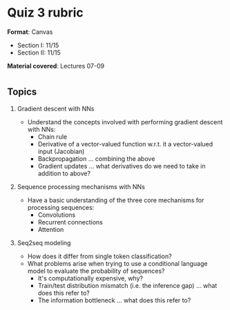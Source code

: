 # Quiz 3 rubric

**Format**: Canvas

- Section I: 11/15
- Section II: 11/15

**Material covered**: Lectures 07-09

#
## Topics

1. Gradient descent with NNs
    - Understand the concepts involved with performing gradient descent with NNs:
        - Chain rule
        - Derivative of a vector-valued function w.r.t. it a vector-valued input (Jacobian)
        - Backpropagation ... combining the above
        - Gradient updates ... what derivatives do we need to take in addition to above?

2. Sequence processing mechanisms with NNs
    - Have a basic understanding of the three core mechanisms for processing sequences:
        - Convolutions
        - Recurrent connections
        - Attention
        
3. Seq2seq modeling
    - How does it differ from single token classification?
    - What problems arise when trying to use a conditional language model to evaluate the probability of sequences?
        - It's computationally expensive, why?
        - Train/test distribution mismatch (i.e. the inference gap) ... what does this refer to?
        - The information bottleneck ... what does this refer to?
